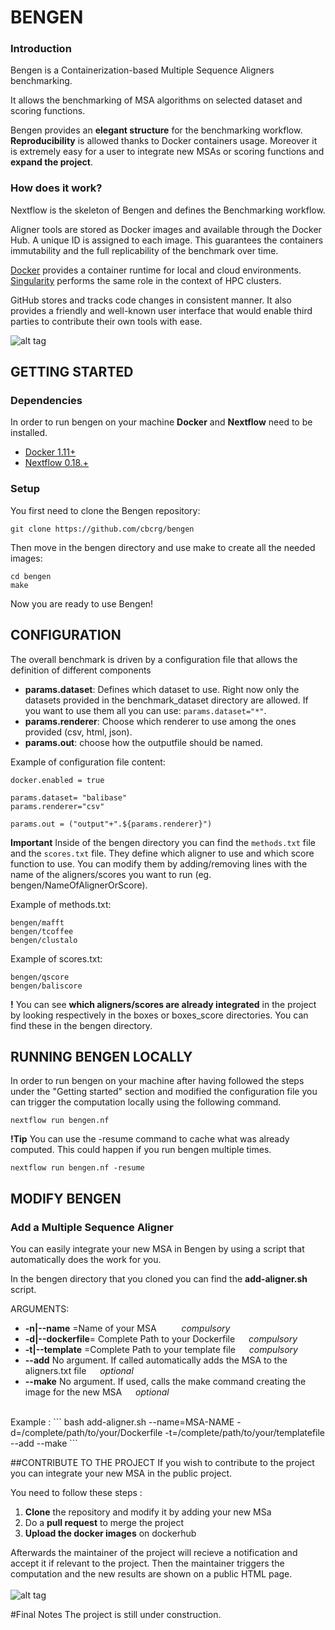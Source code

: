 # BENGEN

### Introduction

Bengen is a Containerization-based Multiple Sequence Aligners benchmarking.

It allows the benchmarking of MSA algorithms on selected dataset and scoring functions. 

Bengen provides an **elegant structure** for the benchmarking workflow. **Reproducibility** is allowed 
thanks to Docker containers usage. Moreover it is extremely easy for a user to integrate new MSAs or 
scoring functions and **expand the project**.

### How does it work?

Nextflow is the skeleton of Bengen and defines the Benchmarking workflow.

Aligner tools are stored as Docker images and available through the Docker Hub. 
A unique ID is assigned to each image. This guarantees the containers immutability and 
the full replicability of the benchmark over time.  

[Docker](https://www.docker.com/) provides a container runtime for local and cloud environments. 
[Singularity](http://singularity.lbl.gov/) performs the same role in the context of HPC clusters.

GitHub stores and tracks code changes in consistent manner. It also provides a friendly and 
well-known user interface that would enable third parties to contribute their own tools with ease. <br> 


![alt tag](https://github.com/luisas/prova/blob/master/bengen_img01.png)

## GETTING STARTED

### Dependencies 
In order to run bengen on your machine **Docker** and **Nextflow** need to be installed.

* [Docker 1.11+](http://www.docker.com) 
* [Nextflow 0.18.+](http://www.nextflow.io)

### Setup 

You first need to clone the Bengen repository: 
 
```
git clone https://github.com/cbcrg/bengen
```

Then move in the bengen directory and use make to create all the needed images:

```
cd bengen
make
```

Now you are ready to use Bengen!

## CONFIGURATION 
The overall benchmark is driven by a configuration file that allows the definition of different components 

* **params.dataset**: Defines which dataset to use. Right now only the datasets provided in the benchmark_dataset directory are allowed. If you want to use them all you can use: `params.dataset="*"`.
* **params.renderer**: Choose which renderer to use among the ones provided (csv, html, json). 
* **params.out**: choose how the outputfile should be named. 

Example of configuration file content: 
```
docker.enabled = true

params.dataset= "balibase"
params.renderer="csv"

params.out = ("output"+".${params.renderer}")
```

**Important** 
Inside of the bengen directory you can find the `methods.txt` file and the `scores.txt` file.
They define which aligner to use and which score function to use.
You can modify them by adding/removing lines with the name of the aligners/scores you want to run (eg. bengen/NameOfAlignerOrScore).

Example of methods.txt:

```
bengen/mafft
bengen/tcoffee
bengen/clustalo
```

Example of scores.txt: 

```
bengen/qscore
bengen/baliscore
```

**!**    You can see **which aligners/scores are already integrated** in the project by looking respectively in the boxes or boxes_score directories. You can find these in the bengen directory.


## RUNNING BENGEN LOCALLY 

In order to run bengen on your machine after having followed the steps under the "Getting started" section and modified the configuration file you can trigger the computation locally using the following command.

```
nextflow run bengen.nf
```
**!Tip**
You can use the -resume command to cache what was already computed. This could happen if you run bengen multiple times.


```
nextflow run bengen.nf -resume
```

## MODIFY BENGEN 

### Add a Multiple Sequence Aligner 

You can easily integrate your new MSA in Bengen by using a script that automatically does the work for you.

In the bengen directory that you cloned you can find the **add-aligner.sh**  script. 



ARGUMENTS: 
 * **-n|--name** =Name of your MSA  &emsp; &emsp; _compulsory_<br>
 * **-d|--dockerfile**= Complete Path to your Dockerfile &ensp;&ensp;  _compulsory_<br>
 * **-t|--template** =Complete Path to your template file &ensp;&ensp; _compulsory_ <br>
 * **--add** No argument. If called automatically adds the MSA to the aligners.txt file &ensp;&ensp; _optional_<br>
 * **--make** No argument. If used, calls the make command creating the image for the new MSA &ensp;&ensp; _optional_<br>

<br>
Example : 
```
bash add-aligner.sh --name=MSA-NAME -d=/complete/path/to/your/Dockerfile -t=/complete/path/to/your/templatefile --add --make
```

##CONTRIBUTE TO THE PROJECT
If you wish to contribute to the project you can integrate your new MSA in the public project.

You need to follow these steps : 

1. **Clone** the repository and modify it by adding your new MSa
2. Do a **pull request** to merge the project
3. **Upload the docker images** on dockerhub 

Afterwards the maintainer of the project will recieve a notification and accept it if relevant to the project. Then the maintainer triggers the computation and the new results are shown on a public HTML page.
<br><br>
![alt tag](https://github.com/luisas/prova/blob/master/Bengen2.0.png)

#Final Notes
The project is still under construction.
